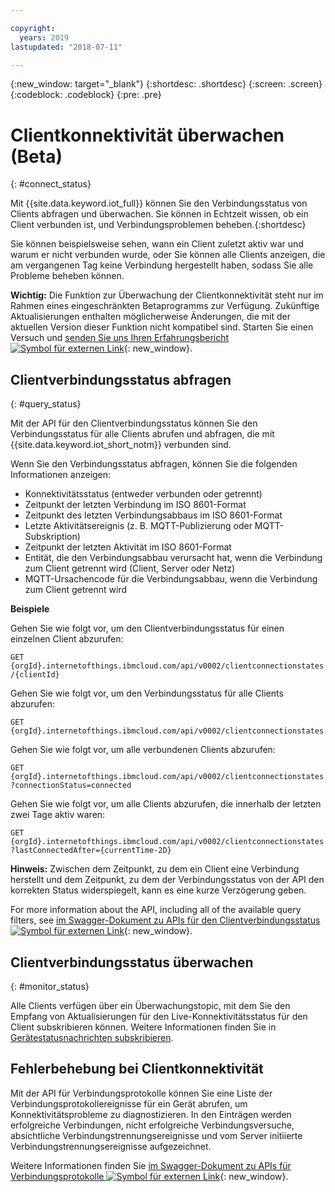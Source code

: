 ```yaml
---

copyright:
  years: 2019
lastupdated: "2018-07-11"

---
```


{:new_window: target="\_blank"}
{:shortdesc: .shortdesc}
{:screen: .screen}
{:codeblock: .codeblock}
{:pre: .pre}

# Clientkonnektivität überwachen (Beta)
{: #connect_status}

Mit {{site.data.keyword.iot_full}} können Sie den Verbindungsstatus von Clients abfragen und überwachen. Sie können in Echtzeit wissen, ob ein Client verbunden ist, und Verbindungsproblemen beheben.{:shortdesc}

Sie können beispielsweise sehen, wann ein Client zuletzt aktiv war und warum er nicht verbunden wurde, oder Sie können alle Clients anzeigen, die am vergangenen Tag keine Verbindung hergestellt haben, sodass Sie alle Probleme beheben können.

**Wichtig:** Die Funktion zur Überwachung der Clientkonnektivität steht nur im Rahmen eines eingeschränkten Betaprogramms zur Verfügung. Zukünftige Aktualisierungen enthalten möglicherweise Änderungen, die mit der aktuellen Version dieser Funktion nicht kompatibel sind. Starten Sie einen Versuch und [senden Sie uns Ihren Erfahrungsbericht ![Symbol für externen Link](../../../../icons/launch-glyph.svg "Symbol für externen Link")](https://developer.ibm.com/answers/smart-spaces/17/internet-of-things.html){: new_window}.

## Clientverbindungsstatus abfragen
{: #query_status}

Mit der API für den Clientverbindungsstatus können Sie den Verbindungsstatus für alle Clients abrufen und abfragen, die mit {{site.data.keyword.iot_short_notm}} verbunden sind.

Wenn Sie den Verbindungsstatus abfragen, können Sie die folgenden Informationen anzeigen:

 - Konnektivitätsstatus (entweder verbunden oder getrennt)
 - Zeitpunkt der letzten Verbindung im ISO 8601-Format
 - Zeitpunkt des letzten Verbindungsabbaus im ISO 8601-Format
 - Letzte Aktivitätsereignis (z. B. MQTT-Publizierung oder MQTT-Subskription)
 - Zeitpunkt der letzten Aktivität im ISO 8601-Format
 - Entität, die den Verbindungsabbau verursacht hat, wenn die Verbindung zum Client getrennt wird (Client, Server oder Netz)
 - MQTT-Ursachencode für die Verbindungsabbau, wenn die Verbindung zum Client getrennt wird

**Beispiele**

Gehen Sie wie folgt vor, um den Clientverbindungsstatus für einen einzelnen Client abzurufen:

`GET {orgId}.internetofthings.ibmcloud.com/api/v0002/clientconnectionstates/{clientId}`

Gehen Sie wie folgt vor, um den Verbindungsstatus für alle Clients abzurufen:

`GET {orgId}.internetofthings.ibmcloud.com/api/v0002/clientconnectionstates`

Gehen Sie wie folgt vor, um alle verbundenen Clients abzurufen:

`GET {orgId}.internetofthings.ibmcloud.com/api/v0002/clientconnectionstates?connectionStatus=connected`

Gehen Sie wie folgt vor, um alle Clients abzurufen, die innerhalb der letzten zwei Tage aktiv waren:

`GET {orgId}.internetofthings.ibmcloud.com/api/v0002/clientconnectionstates?lastConnectedAfter={currentTime-2D}`

**Hinweis:** Zwischen dem Zeitpunkt, zu dem ein Client eine Verbindung herstellt und dem Zeitpunkt, zu dem der Verbindungsstatus von der API den korrekten Status widerspiegelt, kann es eine kurze Verzögerung geben.

For more information about the API, including all of the available query filters, see [im Swagger-Dokument zu APIs für den Clientverbindungsstatus ![Symbol für externen Link](../../../../icons/launch-glyph.svg "Symbol für externen Link")](https://docs.internetofthings.ibmcloud.com/apis/swagger/v0002-beta/clientstate-beta.html#!/Client_Connection_State/get_clientconnectionstates_clientId){: new_window}.

## Clientverbindungsstatus überwachen
{: #monitor_status}

 Alle Clients verfügen über ein Überwachungstopic, mit dem Sie den Empfang von Aktualisierungen für den Live-Konnektivitätsstatus für den Client subskribieren können. Weitere Informationen finden Sie in [Gerätestatusnachrichten subskribieren](../../applications/mqtt.html#subscribe_device_commands).

## Fehlerbehebung bei Clientkonnektivität

Mit der API für Verbindungsprotokolle können Sie eine Liste der Verbindungsprotokollereignisse für ein Gerät abrufen, um Konnektivitätsprobleme zu diagnostizieren. In den Einträgen werden erfolgreiche Verbindungen, nicht erfolgreiche Verbindungsversuche, absichtliche Verbindungstrennungsereignisse und vom Server initiierte Verbindungstrennungsereignisse aufgezeichnet.

Weitere Informationen finden Sie [im Swagger-Dokument zu APIs für Verbindungsprotokolle ![Symbol für externen Link](../../../../icons/launch-glyph.svg "Symbol für externen Link")](https://docs.internetofthings.ibmcloud.com/apis/swagger/v0002/org-admin.html?cm_mc_uid=08862496634215124007223&cm_mc_sid_50200000=36272221529958773076#!/Device_Problem_Determination/get_logs_connection){: new_window}.
